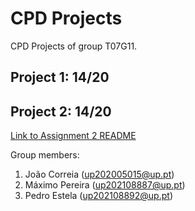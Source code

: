 # CPD Projects

CPD Projects of group T07G11.

## Project 1: 14/20
## Project 2: 14/20
[Link to Assignment 2 README](assign2/README.md)


Group members:

1. João Correia (up202005015@up.pt)
2. Máximo Pereira (up202108887@up.pt)
3. Pedro Estela (up202108892@up.pt)

